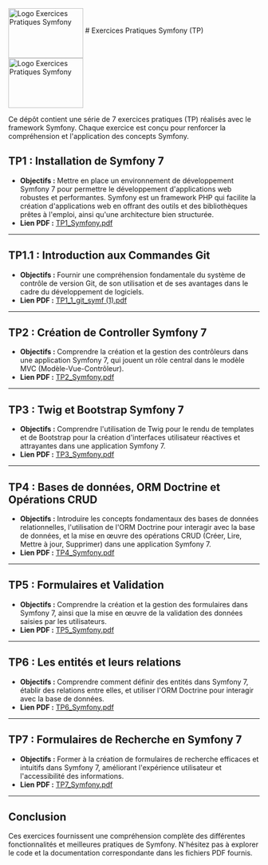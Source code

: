 <img src='https://github.com/user-attachments/assets/f7bbbb12-ee26-4032-af16-e6399ec7fd5a' alt="Logo Exercices Pratiques Symfony" height=100 width=150 align="middle"/> 
# Exercices Pratiques Symfony (TP)  
<img src='https://github.com/user-attachments/assets/f7bbbb12-ee26-4032-af16-e6399ec7fd5a' alt="Logo Exercices Pratiques Symfony" height=100 width=150 align="middle"/>

Ce dépôt contient une série de 7 exercices pratiques (TP) réalisés avec le framework Symfony. Chaque exercice est conçu pour renforcer la compréhension et l'application des concepts Symfony.

## TP1 : Installation de Symfony 7
- **Objectifs :** Mettre en place un environnement de développement Symfony 7 pour permettre le développement d'applications web robustes et performantes. Symfony est un framework PHP qui facilite la création d'applications web en offrant des outils et des bibliothèques prêtes à l'emploi, ainsi qu'une architecture bien structurée.
- **Lien PDF :** [TP1_Symfony.pdf](https://github.com/user-attachments/files/17270902/TP1_Symfony.pdf)

---

## TP1.1 : Introduction aux Commandes Git
- **Objectifs :** Fournir une compréhension fondamentale du système de contrôle de version Git, de son utilisation et de ses avantages dans le cadre du développement de logiciels.
- **Lien PDF :** [TP1_1_git_symf (1).pdf](https://github.com/user-attachments/files/17270909/TP1_1_git_symf.1.pdf)

---

## TP2 : Création de Controller Symfony 7
- **Objectifs :** Comprendre la création et la gestion des contrôleurs dans une application Symfony 7, qui jouent un rôle central dans le modèle MVC (Modèle-Vue-Contrôleur).
- **Lien PDF :** [TP2_Symfony.pdf](https://github.com/user-attachments/files/17270913/TP2_Symfony.pdf)

---

## TP3 : Twig et Bootstrap Symfony 7
- **Objectifs :** Comprendre l'utilisation de Twig pour le rendu de templates et de Bootstrap pour la création d'interfaces utilisateur réactives et attrayantes dans une application Symfony 7.
- **Lien PDF :** [TP3_Symfony.pdf](https://github.com/user-attachments/files/17270915/TP3_Symfony.pdf)

---

## TP4 : Bases de données, ORM Doctrine et Opérations CRUD
- **Objectifs :** Introduire les concepts fondamentaux des bases de données relationnelles, l'utilisation de l'ORM Doctrine pour interagir avec la base de données, et la mise en œuvre des opérations CRUD (Créer, Lire, Mettre à jour, Supprimer) dans une application Symfony 7.
- **Lien PDF :** [TP4_Symfony.pdf](https://github.com/user-attachments/files/17270920/TP4_Symfony.pdf)

---

## TP5 : Formulaires et Validation
- **Objectifs :** Comprendre la création et la gestion des formulaires dans Symfony 7, ainsi que la mise en œuvre de la validation des données saisies par les utilisateurs.
- **Lien PDF :** [TP5_Symfony.pdf](https://github.com/user-attachments/files/17270921/TP5_Symfony.pdf)

---

## TP6 : Les entités et leurs relations
- **Objectifs :** Comprendre comment définir des entités dans Symfony 7, établir des relations entre elles, et utiliser l'ORM Doctrine pour interagir avec la base de données.
- **Lien PDF :** [TP6_Symfony.pdf](https://github.com/user-attachments/files/17270924/TP6_Symfony.pdf)

---

## TP7 : Formulaires de Recherche en Symfony 7
- **Objectifs :** Former à la création de formulaires de recherche efficaces et intuitifs dans Symfony 7, améliorant l'expérience utilisateur et l'accessibilité des informations.
- **Lien PDF :** [TP7_Symfony.pdf](https://github.com/user-attachments/files/17270929/TP7_Symfony.pdf)

---

## Conclusion
Ces exercices fournissent une compréhension complète des différentes fonctionnalités et meilleures pratiques de Symfony. N'hésitez pas à explorer le code et la documentation correspondante dans les fichiers PDF fournis.
